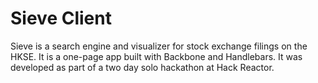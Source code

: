 # Sieve Client

Sieve is a search engine and visualizer for stock exchange filings on the HKSE. It is a one-page app built with Backbone and Handlebars. It was developed as part of a two day solo hackathon at Hack Reactor.
